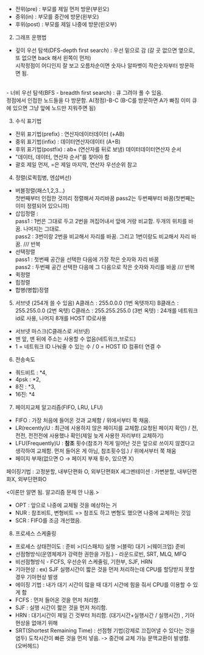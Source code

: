 - 전위(pre) : 부모를 제일 먼저 방문(부왼오)
- 중위(in) : 부모를 중간에 방문(왼부오)
- 후위(post) : 부모를 제일 나중에 방문(왼오부)


2. 그래프 운행법
- 깊이 우선 탐색(DFS-depth first search) : 우선 밑으로 감 (갈 곳 없으면 옆으로, 또 없으면 back 해서 왼쪽이 먼저) <br>시작정점이 어디인지 잘 보고 오름차순이면 숫자나 알파벳이 작은숫자부터 방문하면 됨.
<br> 
- 너비 우선 탐색(BFS - breadth first search) : 큐 그려야 풀 수 있음.
<br> 정점에서 인접한 노드들을 다 방문함. A(정점)-B-C (B-C를 방문하면 A가 빠짐 이미 큐에 있으면 그냥 앞에 노드만 지워주면 됨)

3. 수식 표기법
- 전위 표기법(prefix) : 연산자데이터데이터 (+AB)
- 중위 표기법(infix) : 데이터연산자데이터 (A+B)
- 후위 표기법(postfix) : ab+ (연산자를 뒤로 보냄) 데이터데이터연산자 순서
- "데이터, 데이터, 연산자 순서"를 찾아야 함
- 괄호 제일 먼저, =은 제일 마지막, 연산자 우선순위 참고

4. 정렬(로퀵힙병, 엔삽버선)
- 버블정렬(패스1,2,3...)
<br> 첫번째부터 인접한 것끼리 정렬해서 자리바꿈 pass2는 두번째부터 바꿈(첫번째는 이미 정렬되어 있으니까)
- 삽입정렬 : 
<br>pass1 : 1번은 그대로 두고 2번을 꺼집어내서 앞에 거랑 비교함. 두개의 위치를 바꿈. 나머지는 그대로.
<br>pass2 : 3번이랑 2번을 비교해서 자리를 바꿈. 그리고 1번이랑도 비교해서 자리 바꿈.  /// 반복
- 선택정렬
<br>pass1 : 첫번째 공간을 선택한 다음에 가장 작은 숫자와 자리 바꿈
<br>pass2 : 두번째 공간 선택한 다음에 그 다음으로 작은 숫자와 자리를 바꿈 /// 반복
- 퀵정렬
- 힙정렬
- 합병(병합)정렬

5. 서브넷 (254개 쓸 수 있음)
A클래스 : 255.0.0.0 (1번 옥텟까지)
B클래스 : 255.255.0.0 (2번 옥텟)
C클래스 : 255.255.255.0 (3번 옥텟) : 24개를 네트워크 id로 사용, 나머지 8개를 HOST ID로사용

- 서브넷 마스크(C클래스로 서브넷)
- 맨 앞, 맨 뒤에 주소는 사용할 수 없음(네트워크,브로드)
- 1 = 네트워크 ID 나눠줄 수 있는 수 / 0 = HOST ID 컴퓨터 연결 수

6. 전송속도
- 쿼드비트 : *4, 
- 4psk : *2,
- 8진 : *3, 
- 16진: *4 


7. 페이지교체 알고리즘(FIFO, LRU, LFU)
- FIFO : 가장 처음에 들어온 것과 교체함 / 위에서부터 쭉 채움.
- LR(recently)U : 최근에 사용하지 않은 페이지를 교체함.(요청된 페이지 확인) / 전, 전전, 전전전에 사용했나 확인(제일 늦게 사용한 자리부터 교체하기)
- LFU(Frequently)U : **참조** 횟수(참조가 적게 일어난 것은 앞으로 쓰이지 않겠다고 생각하여 교체함. 먼저 들어온 게 아님, 참조횟수임.) / 위에서부터 쭉 채움
- 페이지 부재(없으면 O -> 페이지 부재 횟수, 있으면  X)

페이징기법 : 고정분할, 내부단편화 O, 외부단편화X
세그멘테이션 : 가변분할, 내부단편화X, 외부단편화O

<이론만 알면 됨. 알고리즘 문제 안 나옴.>
- OPT : 앞으로 나중에 교체될 것을 예상하는 거
- NUR : 참조비트, 변형비트 => 참조도 하고 변형도 했으면 나중에 교체하는 것임
- SCR : FIFO를 조금 개선했음. 

8. 프로세스 스케줄링
- 프로세스 상태전이도 : 준비 >(디스패치) 실행 >(블락) 대기 >(웨이크업) 준비
- 선점형방식(운영체제가 강력한 권한을 가짐.) - 라운드로빈, SRT, MLQ, MFQ 
- 비선점형방식 - FCFS, 우선순위 스케줄링, 기한부, SJF, HRN
- 기아현상 : ex) SJF 실행시간이 짧은 것을 먼저 처리하는데 CPU를 할당받지 못할 경우 기아현상 발생
- 에이징 기법 : 내가 대기 시간이 많을 때 대기 시간에 힘을 줘서 CPU를 이용할 수 있게 함
- FCFS : 먼저 들어온 것을 먼저 처리함.
- SJF : 실행 시간이 짧은 것을 먼저 처리함.
- HRN : 대기시간이 제일 긴 것부터 처리함. (대기시간+실행시간 / 실행시간) , 기아현상을 없애기 위해 
- SRT(Shortest Remaining Time) : 선점형 기법(강제로 끄집어낼 수 있다는 것을 염두) 도착시간이 빠른 것을 먼저 넣음. -> 중간에 교체 가능
문맥교환이 발생함. (오버헤드)
